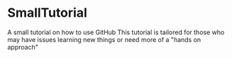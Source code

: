# SmallTutorial
A small tutorial on how to use GitHub
This tutorial is tailored for those who may have issues learning new things or need more of a "hands on approach"

